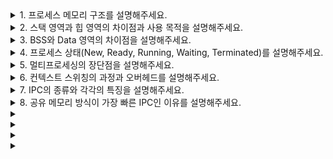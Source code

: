 <details>
    <summary>1. 프로세스 메모리 구조를 설명해주세요.</summary>
    <br>
    
"프로세스 메모리 구조는 **프로그램이 실행될 때 메모리에 할당되는 영역**을 **용도별로 체계적으로 분리한 구조**입니다."

**코드 영역(텍스트 영역)**부터 말씀드리면, 이 영역은 **실행 가능한 기계어 코드**가 저장되는 곳입니다. 컴파일된 프로그램의 명령어들이 **읽기 전용**으로 저장되어 있어서 **실행 중에 변경될 수 없습니다**. 같은 프로그램을 여러 번 실행해도 **코드는 동일하므로 메모리에서 공유**할 수 있어 효율적입니다.

**데이터 영역**은 **전역 변수와 정적 변수**가 저장되는 공간입니다. 이 영역은 다시 **초기화된 데이터 영역**과 **초기화되지 않은 데이터 영역(BSS)**으로 나뉩니다. 초기화된 전역 변수는 **프로그램 시작 시 미리 설정된 값**을 가지고, BSS 영역의 변수들은 **자동으로 0으로 초기화**됩니다. **프로그램 실행 내내 존재**하는 특징이 있습니다.

**힙 영역**은 **동적 메모리 할당**을 위한 공간입니다. `malloc()`, `new` 같은 함수로 **런타임에 메모리를 요청**할 때 사용됩니다. 힙은 **낮은 주소에서 높은 주소로 성장**하며, **프로그래머가 직접 할당과 해제를 관리**해야 합니다. 메모리 누수나 댕글링 포인터 같은 **메모리 관리 오류**가 발생할 수 있는 영역입니다.

**스택 영역**은 **함수 호출과 지역 변수**를 위한 공간입니다. 함수가 호출될 때마다 **스택 프레임**이 생성되어 **매개변수, 지역 변수, 리턴 주소**가 저장됩니다. 스택은 **높은 주소에서 낮은 주소로 성장**하며, 함수가 종료되면 **자동으로 해제**됩니다. **LIFO(Last In, First Out) 구조**로 관리되어 **빠른 할당과 해제**가 가능합니다.

**메모리 성장 방향**을 보면, **힙은 위쪽으로, 스택은 아래쪽으로 성장**해서 서로 만나면 **스택 오버플로우**가 발생합니다. 이런 구조로 **각 영역의 용도가 명확히 분리**되어 있어서 **메모리 관리가 효율적**이고, **프로그램의 안정성**도 보장됩니다.

운영체제는 **가상 메모리 시스템**을 통해 각 프로세스마다 **독립적인 메모리 공간**을 제공하므로, 프로세스 간에 **메모리 영역이 겹치지 않고** 서로 **간섭하지 않습니다**.

</details>

<details>
    <summary>2. 스택 영역과 힙 영역의 차이점과 사용 목적을 설명해주세요.</summary>
    <br>

"스택 영역과 힙 영역은 **메모리 관리 방식과 사용 목적이 완전히 다른 두 영역**입니다."

**메모리 할당 방식**부터 말씀드리면, **스택은 자동 관리**로 함수 호출 시 자동 할당되고 함수 종료 시 자동 해제됩니다. 반면 **힙은 수동 관리**로 `malloc()`, `free()` 같은 함수로 프로그래머가 직접 관리해야 합니다.

**접근 속도**는 **스택이 훨씬 빠릅니다**. **LIFO 구조**로 단순하게 스택 포인터만 이동하면 되고 CPU 캐시 지역성도 좋습니다. **힙은 상대적으로 느리고** 메모리 단편화 때문에 접근 패턴이 불규칙합니다.

**사용 목적**을 보면, **스택은 함수 호출 관리**에 사용됩니다. **지역 변수, 매개변수, 리턴 주소**를 저장합니다. **힙은 동적 데이터 구조**를 위한 공간으로, **크기가 실행 시점에 결정되는 배열이나 연결 리스트** 같은 자료구조에 사용합니다.

**메모리 크기**도 차이가 있습니다. **스택은 보통 수 MB로 제한**되어 있어 큰 지역 변수나 깊은 재귀 호출 시 스택 오버플로우가 발생할 수 있습니다. **힙은 시스템 메모리 범위 내에서 자유롭게** 사용 가능합니다.

**생명 주기**를 보면, **스택 데이터는 함수 범위 내에서만 유효**하고, **힙 데이터는 명시적으로 해제할 때까지 계속 존재**합니다. 따라서 **함수를 넘나드는 데이터는 반드시 힙에 저장**해야 합니다.

**오류 패턴**도 다른데, **스택은 주로 스택 오버플로우**, **힙은 메모리 누수나 댕글링 포인터** 같은 문제가 발생합니다.

</details>

<details>
    <summary>3. BSS와 Data 영역의 차이점을 설명해주세요.</summary>
    <br>
    
"BSS와 Data 영역은 **전역 변수와 정적 변수를 저장하는 영역**이지만, **초기화 여부에 따라 구분**됩니다."

**Data 영역**은 **초기화된 전역 변수와 정적 변수**가 저장되는 공간입니다. 예를 들어 `int global_var = 10;` 같이 **컴파일 타임에 초기값이 지정된 변수들**이 여기에 위치합니다. 이 영역의 데이터들은 **실행 파일에 실제 초기값이 포함**되어 있어서 **프로그램 로딩 시 해당 값들이 메모리에 복사**됩니다.

**BSS 영역**은 **초기화되지 않은 전역 변수와 정적 변수**가 저장되는 공간입니다. `int global_var;` 같이 **초기값이 명시되지 않은 변수들**이 여기에 위치합니다. BSS는 **Block Started by Symbol**의 줄임말로, 이 영역의 모든 변수들은 **프로그램 시작 시 자동으로 0으로 초기화**됩니다.

**메모리 효율성** 측면에서 큰 차이가 있습니다. **Data 영역은 실행 파일 크기를 증가**시킵니다. 초기값들이 실제로 파일에 저장되어야 하기 때문입니다. 반면 **BSS 영역은 실행 파일 크기에 영향을 주지 않습니다**. 단지 **얼마나 많은 메모리가 필요한지 정보만 저장**하고, 실제 프로그램 로딩 시에 **운영체제가 0으로 채운 메모리 영역을 할당**합니다.

**초기화 과정**도 다릅니다. **Data 영역은 디스크에서 메모리로 복사**하는 과정이 필요하고, **BSS 영역은 단순히 0으로 클리어**하기만 하면 됩니다. 따라서 **BSS 영역이 프로그램 로딩 속도 면에서 더 유리**합니다.

**실제 사용 예시**를 들면, 큰 배열을 선언할 때 `int arr[1000000] = {0};`으로 하면 Data 영역에 가서 실행 파일이 커지지만, `int arr[1000000];`으로 하면 BSS 영역에 가서 **실행 파일 크기는 증가하지 않으면서도 자동으로 0으로 초기화**됩니다.

**컴파일러 최적화** 관점에서도, 초기값이 0인 전역 변수는 **자동으로 BSS 영역으로 배치**되어 효율성을 높입니다. 결국 **메모리 사용량은 동일하지만 디스크 공간과 로딩 시간을 절약**할 수 있는 것이 BSS 영역의 핵심 장점입니다.

</details>

<details>
    <summary>4. 프로세스 상태(New, Ready, Running, Waiting, Terminated)를 설명해주세요.</summary>
    <br>
    
"프로세스는 **실행 과정에서 5가지 상태**를 가지며, **운영체제가 이 상태들을 관리**합니다."

**New 상태**는 **프로세스가 막 생성된 상태**입니다. 사용자가 프로그램을 실행했을 때 **운영체제가 프로세스를 만들어 메모리에 로드**하고 있는 단계입니다. 아직 **CPU를 할당받을 준비가 완료되지 않은** 상태입니다.

**Ready 상태**는 **실행할 준비가 모두 완료된 상태**입니다. **메모리 할당, 초기화가 끝나서** CPU만 할당받으면 바로 실행할 수 있습니다. 여러 프로세스가 **Ready Queue에서 대기**하면서 **스케줄러의 선택을 기다리는** 상태입니다.

**Running 상태**는 **CPU를 할당받아 실제로 실행 중인 상태**입니다. **명령어가 CPU에서 실제로 처리되고 있는** 단계입니다. **단일 CPU 시스템에서는 한 번에 하나의 프로세스만** Running 상태가 될 수 있습니다.

**Waiting 상태**는 **어떤 이벤트를 기다리며 대기하는 상태**입니다. **I/O 작업 완료, 파일 읽기, 사용자 입력** 등을 기다릴 때 이 상태가 됩니다. **CPU를 할당받아도 진행할 수 없는** 상태이므로 **다른 프로세스에게 CPU를 양보**합니다.

**Terminated 상태**는 **프로세스 실행이 완료된 상태**입니다. **정상 종료나 오류로 인한 강제 종료** 모두 이 상태에 해당합니다. **사용하던 자원들을 모두 반납**하고 **프로세스 정보를 정리하는** 단계입니다.

**상태 전환 과정**을 설명하면, **New → Ready**는 **초기화 완료 시** 일어나고, **Ready → Running**은 **스케줄러가 선택할 때** 발생합니다. **Running → Ready**는 **타임 슬라이스가 끝나거나 더 높은 우선순위 프로세스가 나타날 때** 일어납니다.

**Running → Waiting**은 **I/O 요청이나 자원 대기가 필요할 때** 발생하고, **Waiting → Ready**는 **기다리던 이벤트가 완료되었을 때** 일어납니다. **Running → Terminated**는 **프로세스가 정상 종료되거나 강제 종료될 때** 발생합니다.

**실무에서 중요한 점**은 **Waiting 상태의 프로세스가 많으면** 시스템 성능이 좋아질 수 있다는 것입니다. **CPU가 다른 프로세스를 처리할 수 있어서** 전체적인 처리량이 증가하기 때문입니다.

**운영체제는 각 상태별로 큐를 관리**해서 **효율적인 프로세스 스케줄링**을 수행합니다.

</details>

<details>
    <summary>5. 멀티프로세싱의 장단점을 설명해주세요.</summary>
    <br>
    
</details>

<details>
    <summary>6. 컨텍스트 스위칭의 과정과 오버헤드를 설명해주세요.</summary>
    <br>
    
</details>

<details>
    <summary>7. IPC의 종류와 각각의 특징을 설명해주세요.</summary>
    <br>
    
</details>

<details>
    <summary>8. 공유 메모리 방식이 가장 빠른 IPC인 이유를 설명해주세요.</summary>
    <br>
    
</details>

<details>
    <summary></summary>
    <br>
    
</details>

<details>
    <summary></summary>
    <br>
    
</details>

<details>
    <summary></summary>
    <br>
    
</details>

<details>
    <summary></summary>
    <br>
    
</details>
